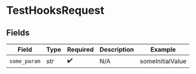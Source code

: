 # TestHooksRequest


## Fields

| Field              | Type               | Required           | Description        | Example            |
| ------------------ | ------------------ | ------------------ | ------------------ | ------------------ |
| `some_param`       | *str*              | :heavy_check_mark: | N/A                | someInitialValue   |
